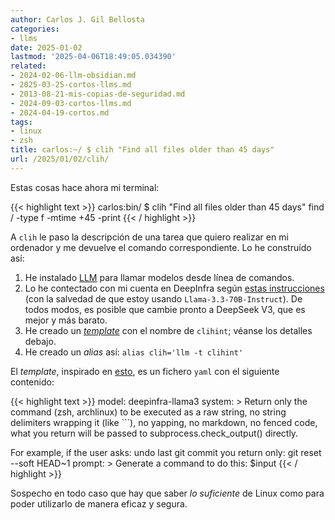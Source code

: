 ```yaml
---
author: Carlos J. Gil Bellosta
categories:
- llms
date: 2025-01-02
lastmod: '2025-04-06T18:49:05.034390'
related:
- 2024-02-06-llm-obsidian.md
- 2025-03-25-cortos-llms.md
- 2013-08-21-mis-copias-de-seguridad.md
- 2024-09-03-cortos-llms.md
- 2024-04-19-cortos.md
tags:
- linux
- zsh
title: carlos:~/ $ clih "Find all files older than 45 days"
url: /2025/01/02/clih/
---
```


Estas cosas hace ahora mi terminal:

{{< highlight text >}}
carlos:bin/ $ clih "Find all files older than 45 days"
find / -type f -mtime +45 -print
{{< / highlight >}}

A `clih` le paso la descripción de una tarea que quiero realizar en mi ordenador y me devuelve el comando correspondiente. Lo he construído así:

1. He instalado [LLM](https://llm.datasette.io/en/stable/) para llamar modelos desde línea de comandos.
2. Lo he contectado con mi cuenta en DeepInfra según [estas instrucciones](https://github.com/simonw/llm/discussions/478) (con la salvedad de que estoy usando `Llama-3.3-70B-Instruct`). De todos modos, es posible que cambie pronto a DeepSeek V3, que es mejor y más barato.
3. He creado un [_template_](https://llm.datasette.io/en/stable/templates.html) con el nombre de `clihint`; véanse los detalles debajo.
4. He creado un _alias_ así: `alias clih='llm -t clihint'`

El _template_, inspirado en [esto](https://github.com/davidgasquez/dotfiles/blob/main/llm/cmd.yaml), es un fichero `yaml` con el siguiente contenido:

{{< highlight text >}}
model: deepinfra-llama3
system: >
  Return only the command (zsh, archlinux) to be executed as a raw string, no string delimiters
  wrapping it (like ```), no yapping, no markdown, no fenced code, what you return
  will be passed to subprocess.check_output() directly.

  For example, if the user asks:
    undo last git commit
  you return only:
    git reset --soft HEAD~1
prompt: >
  Generate a command to do this: $input
{{< / highlight >}}

Sospecho en todo caso que hay que saber _lo suficiente_ de Linux como para poder utilizarlo de manera eficaz y segura.